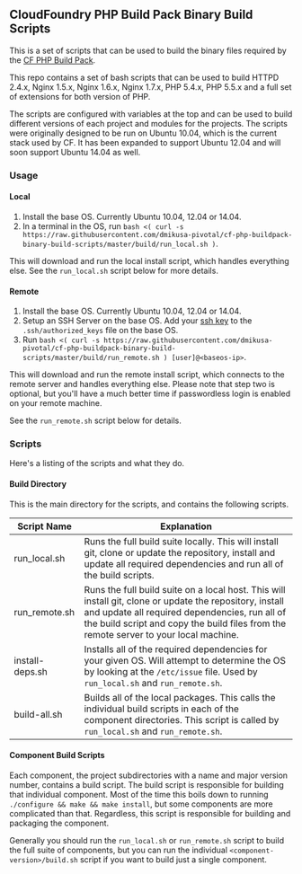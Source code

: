 ## CloudFoundry PHP Build Pack Binary Build Scripts

This is a set of scripts that can be used to build the binary files required by the [CF PHP Build Pack].

This repo contains a set of bash scripts that can be used to build HTTPD 2.4.x, Nginx 1.5.x, Nginx 1.6.x, Nginx 1.7.x, PHP 5.4.x, PHP 5.5.x and a full set of extensions for both version of PHP.  

The scripts are configured with variables at the top and can be used to build different versions of each project and modules for the projects.  The scripts were originally designed to be run on Ubuntu 10.04, which is the current stack used by CF.  It has been expanded to support Ubuntu 12.04 and will soon support Ubuntu 14.04 as well.

### Usage

#### Local

 1. Install the base OS.  Currently Ubuntu 10.04, 12.04 or 14.04.
 2. In a terminal in the OS, run `bash <( curl -s https://raw.githubusercontent.com/dmikusa-pivotal/cf-php-buildpack-binary-build-scripts/master/build/run_local.sh )`.  

This will download and run the local install script, which handles everything else.  See the `run_local.sh` script below for more details.

#### Remote

 1. Install the base OS.  Currently Ubuntu 10.04, 12.04 or 14.04.
 2. Setup an SSH Server on the base OS.  Add your [ssh key] to the `.ssh/authorized_keys` file on the base OS.
 3. Run `bash <( curl -s https://raw.githubusercontent.com/dmikusa-pivotal/cf-php-buildpack-binary-build-scripts/master/build/run_remote.sh ) [user]@<baseos-ip>`.

This will download and run the remote install script, which connects to the remote server and handles everything else.  Please note that step two is optional, but you'll have a much better time if passwordless login is enabled on your remote machine.  

See the `run_remote.sh` script below for details.

### Scripts

Here's a listing of the scripts and what they do.

#### Build Directory

This is the main directory for the scripts, and contains the following scripts.

|   Script Name   |   Explanation                                                 |
| --------------- | --------------------------------------------------------------|
|  run_local.sh    | Runs the full build suite locally.  This will install git, clone or update the repository, install and update all required dependencies and run all of the build scripts. |
|  run_remote.sh   | Runs the full build suite on a local host.  This will install git, clone or update the repository, install and update all required dependencies, run all of the build script and copy the build files from the remote server to your local machine. |
|  install-deps.sh | Installs all of the required dependencies for your given OS.  Will attempt to determine the OS by looking at the `/etc/issue` file.  Used by `run_local.sh` and `run_remote.sh`. |
|  build-all.sh    | Builds all of the local packages.  This calls the individual build scripts in each of the component directories.  This script is called by `run_local.sh` and `run_remote.sh`. |

#### Component Build Scripts

Each component, the project subdirectories with a name and major version number, contains a build script.  The build script is responsible for building that individual component.  Most of the time this boils down to running `./configure && make && make install`, but some components are more complicated than that.  Regardless, this script is responsible for building and packaging the component.

Generally you should run the `run_local.sh` or `run_remote.sh` script to build the full suite of components, but you can run the individual `<component-version>/build.sh` script if you want to build just a single component.

[CF PHP Build Pack]:https://github.com/dmikusa-pivotal/cf-php-build-pack
[ssh key]:https://www.debian.org/devel/passwordlessssh
